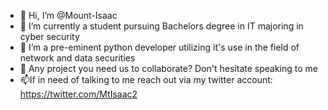 - 👋 Hi, I’m @Mount-Isaac
- 👀 I’m currently a student pursuing Bachelors degree in IT majoring in cyber security
- 🌱 I’m a pre-eminent python developer utilizing it's use in the field of network and data securities
- 💞️ Any project you need us to collaborate? Don't hesitate speaking to me
- 📫If in need of talking to me reach out via my twitter account: https://twitter.com/MtIsaac2 

<!---
Mount-Isaac/Mount-Isaac is a ✨ special ✨ repository because its `README.md` (this file) appears on your GitHub profile.
You can click the Preview link to take a look at your changes.
--->
